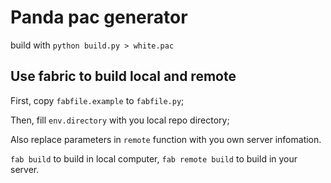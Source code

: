 Panda pac generator
===================

build with `python build.py > white.pac`

## Use fabric to build local and remote

First, copy `fabfile.example` to `fabfile.py`;

Then, fill `env.directory` with you local repo directory;

Also replace parameters in `remote` function with you own server infomation.

`fab build` to build in local computer, `fab remote build` to build in your server.
